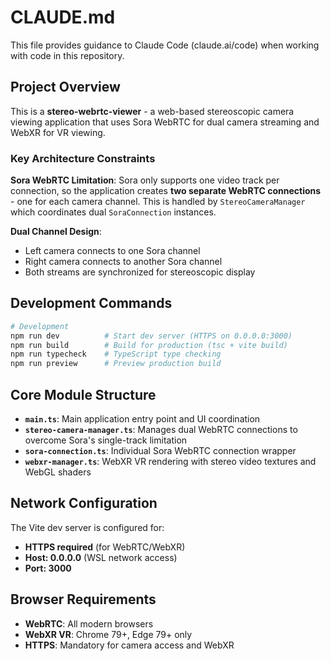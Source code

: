 # CLAUDE.md

This file provides guidance to Claude Code (claude.ai/code) when working with code in this repository.

## Project Overview

This is a **stereo-webrtc-viewer** - a web-based stereoscopic camera viewing application that uses Sora WebRTC for dual camera streaming and WebXR for VR viewing.

### Key Architecture Constraints

**Sora WebRTC Limitation**: Sora only supports one video track per connection, so the application creates **two separate WebRTC connections** - one for each camera channel. This is handled by `StereoCameraManager` which coordinates dual `SoraConnection` instances.

**Dual Channel Design**: 
- Left camera connects to one Sora channel
- Right camera connects to another Sora channel  
- Both streams are synchronized for stereoscopic display

## Development Commands

```bash
# Development
npm run dev          # Start dev server (HTTPS on 0.0.0.0:3000)
npm run build        # Build for production (tsc + vite build)
npm run typecheck    # TypeScript type checking
npm run preview      # Preview production build
```

## Core Module Structure

- **`main.ts`**: Main application entry point and UI coordination
- **`stereo-camera-manager.ts`**: Manages dual WebRTC connections to overcome Sora's single-track limitation
- **`sora-connection.ts`**: Individual Sora WebRTC connection wrapper
- **`webxr-manager.ts`**: WebXR VR rendering with stereo video textures and WebGL shaders

## Network Configuration

The Vite dev server is configured for:
- **HTTPS required** (for WebRTC/WebXR)
- **Host: 0.0.0.0** (WSL network access)
- **Port: 3000**

## Browser Requirements

- **WebRTC**: All modern browsers
- **WebXR VR**: Chrome 79+, Edge 79+ only
- **HTTPS**: Mandatory for camera access and WebXR